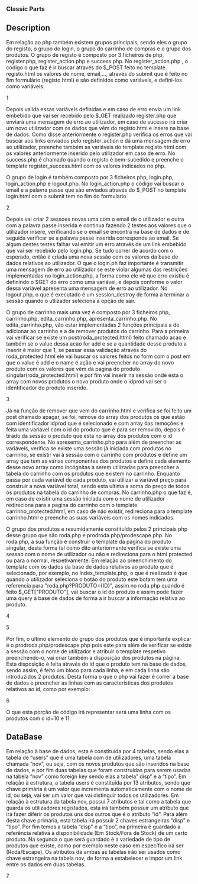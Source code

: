 ### Classic Parts
## Description

Em relação ao php também existem grupos principais, sendo eles o grupo do registo, o grupo do login, o grupo do carrinho de compras e o grupo dos produtos.
O grupo de registo é composto por 3 ficheiros de php, register.php, register_action.php e success.php. No register_action.php , o código o que faz é ir buscar através do $_POST feito no template registo.html os valores de nome, email,..., através do submit que é feito no fim formulário (registo.html) e são definidos como variáveis, e defini-los como variáveis.

1

Depois valida essas variáveis definidas e em caso de erro envia um link embebido que vai ser recebido pelo $_GET realizado register.php que enviará uma mensagem de erro ao utilizador, em caso de sucesso irá criar um novo utilizador com os dados que vêm do registo.html e insere na base de dados. Como disse anteriormente o register.php verifica os erros que vai buscar aos links enviados pelo register_action e dá uma mensagem de erro ao utilizador, preenche também as variáveis do template registo.html com os valores anteriormente inserido pelo utilizador em caso de erro. No success.php é chamado quando o registo é bem-sucedido e preenche o template register_success.html com os valores indicados no php.


O grupo de login é também composto por 3 ficheiros php, login.php, login_action.php e logout.php. No login_action.php o código vai buscar o email e a palavra passe que são enviados através do $_POST no template login.html com o submit tem no fim do formulario. 

2

Depois vai criar 2 sessoes novas uma com o email de o utilizador e outra com a palavra passe inserida e continua fazendo 2 testes aos valores que o utilizador insere, verificando se o email se encontra na base de dados e de seguida verificar se a palavra passe inserida corresponde ao email. Se algum destes testes falhar vai emitir um erro através de um link embebido que vai ser recebido pelo login.php. Se tudo correr de acordo com o esperado, então é criada uma nova sessão com os valores da base de dados relativos ao utilizador. O que o login.ph faz importante é transmitir uma mensagem de erro ao utilizador se este violar algumas das restrições implementadas no login_action.php, a forma como ele vê que erro existiu é definindo o $GET do erro como uma variável, e depois conforme o valor dessa variável apresenta uma mensagem de erro ao utilizador. No logout.php, o que é executado é um session_destroy de forma a terminar a sessão quando o utlizador seleciona a opção de sair.

O grupo de carrinho mais uma vez é composto por 3 ficheiros php, carrinho.php, edita_carrinho.php, apresenta_carrinho.php. No edita_carrinho.php, vão estar implementadas 2 funções principais a de adicionar ao carrinho e a de remover produtos do carrinho. Para a primeira vai verificar se existe um post(roda_protected.html) feito chamado acao e também se o value dessa acao for add e se a quantidade desse produto a inserir é maior que 1, se passar essa validação através do roda_protected.html ele vai buscar os valores feitos no form com o post em que o value é add e o name é ação e vai preencher no array do novo produto com os valores que vêm da pagina do produto singular(roda_protected.html) e por fim vai inserir na sessão onde esta o array com novos produtos o novo produto onde o idprod vai ser o identificador do produto inserido. 

3

Já na função de remover que vem do carrinho.html e verifica se foi feito um post chamado apagar, se foi, remove do array dos produtos os que estão com identificador idprod que é selecionado e com array das remoções e feita uma variável com o id do produto que é para ser removido, depois é tirado da sessão o produto que esta no array dos produtos com o id correspondente. No apresenta_carrinho.php para além de preencher as variáveis, verifica se existe uma sessão já iniciada com produtos no carrinho, se existir vai à sessão com o carrinho com produtos e define um array que tem as várias componentes dos produtos e define cada elemento desse novo array como incógnitas a serem utilizadas para preencher a tabela do carrinho com os produtos que existem no carrinho.
Enquanto passa por cada variável de cada produto, vai utilizar a variável preço para construir a nova variável total, sendo esta ultima a soma do preço de todos os produtos na tabela do carrinho de compras. No carrinho.php o que faz é, em caso de existir uma sessão iniciada com o nome de utilizador redireciona para a pagina do carrinho com o template carrinho_protected.html, em caso de não existir, redireciona para o template carrinho.html e preenche as suas variáveis com os nomes indicados.

O grupo dos produtos e resumidamente constituído pelos 2 principais php desse grupo que são roda.php e prodroda.php/prodescape.php. No roda.php, a sua função é construir o template da pagina do produto singular, desta forma tal como dito anteriormente verifica se existe uma sessao com o nome de utilizador ou não e redireciona para o html protected ou para o normal, respetivamente. Em relação ao preenchimento do template com os dados da base de dados relativos ao produto que é selecionado, por exemplo, no índex_template.php, o que é realizado é que quando o utilizador seleciona o botão do produto este botam tem uma referencia para "roda.php?PRODUTO={ID}", assim no roda.php quando é feito  $_GET["PRODUTO"], vai buscar o id do produto e assim pode fazer uma query à base de dados de forma a ir buscar a informação relativa ao produto.

4

5

Por fim, o ultimo elemento do grupo dos produtos que é importante explicar é o prodroda.php/prodescape.php pois este para além de verificar se existe a sessão com o nome de utilizador e atribuir o template respetivo preenchendo-o, vai criar também a disposição dos produtos na página. Esta disposição é feita através do id que o produto tem na base de dados, sendo assim, é feito um bloco para cada linha, e em cada linha são introduzidos 2 produtos. Desta forma o que o php vai fazer é correr a base de dados e preencher as linhas com as características dos produtos relativos ao id, como por exemplo: 

6

O que esta porção de código irá representar será
uma linha com os produtos com o id=10 e 11.

## DataBase

Em relação à base de dados, esta é constituída por 4 tabelas, sendo elas a tabela de “users” que é uma tabela com de utilizadores, uma tabela chamada “nov”, ou seja, com os novos produtos que são inseridos na base de dados, e por fim duas tabelas que foram construídas para serem usadas na tabela “nov” como foreign key sendo elas a tabela” disp” e a “tipo”.
Em relação à estrutura, a tabela users é constituída por 13 atributos, sendo que chave primária é um valor que incrementa automaticamente com o nome de id, ou seja, vai ser um valor que vai distinguir todos os utilizadores.
Em relação à estrutura da tabela nov, possui 7 atributos e tal como a tabela que guarda os utilizadores registados, esta irá também possuir um atributo que irá fazer diferir os produtos uns dos outros que é o atributo “id”. Para além desta chave primária, esta tabela irá possuir 2 chaves estrangeiras “disp” e “tipo”.
Por fim temos a tabela “disp” e a “tipo”, na primeira é guardado a referência relativa à disponibilidade (Em Stock/Fora de Stock) de um certo produto. Na segunda o que será guardado é a variedade de tipo de produtos que existe, como por exemplo neste caso em específico irá ser (Roda/Escape). Os atributos de ambas as tabelas irão ser usados como chave estrangeira na tabela nov, de forma a estabelecer e impor um link entre os dados em duas tabelas.

7
